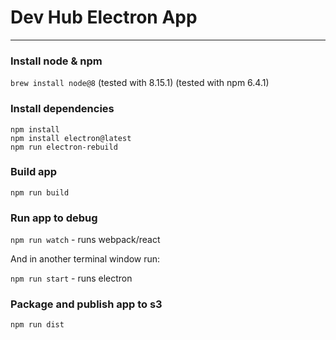 # Dev Hub Electron App
---------

### Install node & npm

`brew install node@8` (tested with 8.15.1)
(tested with npm 6.4.1)

### Install dependencies

`npm install`<br>
`npm install electron@latest`<br>
`npm run electron-rebuild`

### Build app

`npm run build`

### Run app to debug

`npm run watch` - runs webpack/react

And in another terminal window run:

`npm run start` - runs electron

### Package and publish app to s3

`npm run dist`
